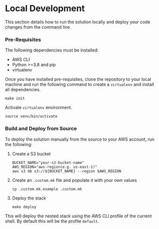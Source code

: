 # Local Development

This section details how to run the solution locally and deploy your code changes from the command line.

### Pre-Requisites

The following dependencies must be installed:

- AWS CLI
- Python >=3.8 and pip
- virtualenv

Once you have installed pre-requisites, clone the repository to your local machine and run the following command to create a `virtualenv` and install all dependencies.
```
make init
```

Activate `virtualenv` environment.
```
source venv/bin/activate
```

### Build and Deploy from Source

To deploy the solution manually from the source to your AWS account, run the
following:

1. Create a S3 bucket
   ```
   BUCKET_NAME="your-s3-bucket-name"
   AWS_REGION="aws-region(e.g. us-east-1)"
   aws s3 mb s3://${BUCKET_NAME} --region $AWS_REGION
   ```

1. Create an `.custom.mk` file and populate it with your own values
   ```
   cp .custom.mk.example .custom.mk
   ```
1. Deploy the stack
   ```
   make deploy
   ```

This will deploy the nested stack using the AWS CLI profile of the current shell. By default this will be the profile `default`.
